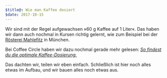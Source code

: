 ```yaml
---
$title@: Wie man Kaffee dosiert
$date: 2017-10-15
---
```


Wir sind mit der Regel aufgewachsen »60&nbsp;g Kaffee auf 1&nbsp;Liter«. Das haben wir dann auch nochmal in Kursen richtig gelernt, wie zum Beispiel bei der [Rösterei Mahlefitz](http://www.mahlefitz.de/) in München.

Bei Coffee Circle haben wir dazu nochmal gerade mehr gelesen: [_So findest du die optimale Kaffee-Dosierung._](https://www.coffeecircle.com/de/e/kaffee-dosierung)

Das dachten wir, teilen wir eben einfach. Schließlich ist hier noch alles etwas im Aufbau, und wir bauen alles noch etwas aus.
